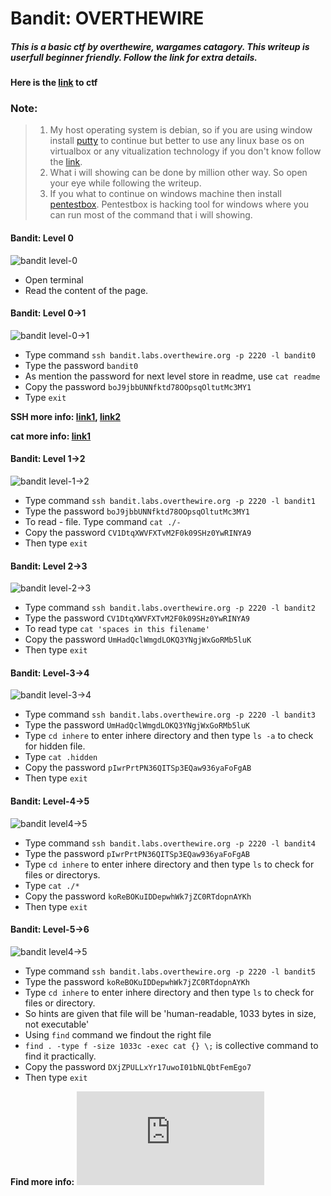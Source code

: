 # Bandit: OVERTHEWIRE

##### This is a basic ctf by overthewire, wargames catagory. This writeup is userfull beginner friendly. Follow the link for extra details.

**Here is the [link](https://overthewire.org/wargames/bandit/) to ctf**

### Note:
>1. My host operating system is debian, so if you are using window install [putty](https://putty.org/) to continue but better to use any linux base os on virtualbox or any vitualization technology if you don't know follow the [link](https://youtu.be/qH8Igk2wF9o).
>2. What i will showing can be done by million other way. So open your eye while following the writeup.
>3. If you what to continue on windows machine then install [pentestbox](https://pentestbox.org/). Pentestbox is hacking tool for windows where you can run most of the command that i will showing.


#### Bandit: Level 0

![bandit level-0](https://i.imgur.com/zJMHSFJ.png)

- Open terminal 
- Read the content of the page.


#### Bandit: Level 0->1

![bandit level-0->1](https://i.imgur.com/LpCDx2S.png)

- Type command `ssh bandit.labs.overthewire.org -p 2220 -l bandit0`
- Type the password `bandit0`
- As mention the password for next level store in readme, use `cat readme`
- Copy the password `boJ9jbbUNNfktd78OOpsqOltutMc3MY1`
- Type `exit`

**SSH more info: [link1](https://youtu.be/qWKK_PNHnnA), [link2](https://youtu.be/hQWRp-FdTpc)**

**cat more info: [link1](https://linuxize.com/post/linux-cat-command/)**


#### Bandit: Level 1->2

![bandit level-1->2](https://i.imgur.com/WXRVSFp.png)

- Type command `ssh bandit.labs.overthewire.org -p 2220 -l bandit1`
- Type the password `boJ9jbbUNNfktd78OOpsqOltutMc3MY1`
- To read - file. Type command `cat ./-`
- Copy the password `CV1DtqXWVFXTvM2F0k09SHz0YwRINYA9`
- Then type `exit`


#### Bandit: Level 2->3

![bandit level-2->3](https://i.imgur.com/f3wlJ5p.png)

- Type command `ssh bandit.labs.overthewire.org -p 2220 -l bandit2`
- Type the password `CV1DtqXWVFXTvM2F0k09SHz0YwRINYA9`
- To read type `cat 'spaces in this filename'`
- Copy the password `UmHadQclWmgdLOKQ3YNgjWxGoRMb5luK`
- Then type `exit`


#### Bandit: Level-3->4

![bandit level-3->4](https://i.imgur.com/g0G20io.png)

- Type command `ssh bandit.labs.overthewire.org -p 2220 -l bandit3`
- Type the password `UmHadQclWmgdLOKQ3YNgjWxGoRMb5luK`
- Type `cd inhere` to enter inhere directory and then type `ls -a` to check for hidden file.
- Type `cat .hidden`
- Copy the password `pIwrPrtPN36QITSp3EQaw936yaFoFgAB`
- Then type `exit`


#### Bandit: Level-4->5

![bandit level4->5](https://i.imgur.com/OkrllKP.png)

- Type command `ssh bandit.labs.overthewire.org -p 2220 -l bandit4`
- Type the password `pIwrPrtPN36QITSp3EQaw936yaFoFgAB`
- Type `cd inhere` to enter inhere directory and then type `ls` to check for files or directorys.
- Type `cat ./*`
- Copy the password `koReBOKuIDDepwhWk7jZC0RTdopnAYKh`
- Then type `exit`


#### Bandit: Level-5->6

![bandit level4->5](https://i.imgur.com/02VHSoW.png)

- Type command `ssh bandit.labs.overthewire.org -p 2220 -l bandit5`
- Type the password `koReBOKuIDDepwhWk7jZC0RTdopnAYKh`
- Type `cd inhere` to enter inhere directory and then type `ls` to check for files or directory.
- So hints are given that file will be 'human-readable,
1033 bytes in size,
not executable'
- Using `find` command we findout the right file
- `find . -type f -size 1033c -exec cat {} \;` is collective command to find it practically.
- Copy the password `DXjZPULLxYr17uwoI01bNLQbtFemEgo7`
- Then type `exit`

**Find more info: ![link1](http://man7.org/linux/man-pages/man1/find.1.html)**